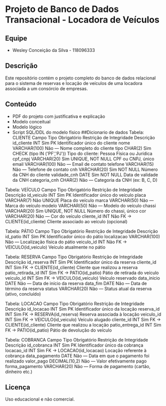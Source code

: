 # Projeto de Banco de Dados Transacional - Locadora de Veículos

## Equipe
- Wesley Conceição da Silva - 118096333

## Descrição
Este repositório contém o projeto completo do banco de dados relacional para o sistema de reservas e locação de veículos de uma locadora associada a um consórcio de empresas.

## Conteúdo
- PDF do projeto com justificativa e explicação
- Modelo conceitual 
- Modelo lógico 
- Script SQL/DDL do modelo físico
##Dicionario de dados
Tabela: CLIENTE
Campo
Tipo
Obrigatório
Restrição de Integridade
Descrição
id_cliente
INT
Sim
PK
Identificador único do cliente
nome
VARCHAR(100)
Não
—
Nome completo do cliente
tipo
CHAR(2)
Sim
CHECK (tipo IN ('PF','PJ'))
Tipo do cliente: Pessoa Física ou Jurídica
cpf_cnpj
VARCHAR(20)
Sim
UNIQUE, NOT NULL
CPF ou CNPJ, único
email
VARCHAR(100)
Não
—
Email de contato
telefone
VARCHAR(15)
Não
—
Telefone de contato
cnh
VARCHAR(20)
Sim
NOT NULL
Número da CNH do cliente
validade_cnh
DATE
Sim
NOT NULL
Data de validade da CNH
categoria_cnh
CHAR(2)
Não
—
Categoria da CNH (ex: B, C, D)


Tabela: VEÍCULO
Campo
Tipo
Obrigatório
Restrição de Integridade
Descrição
id_veiculo
INT
Sim
PK
Identificador único do veículo
placa
VARCHAR(7)
Não
UNIQUE
Placa do veículo
marca
VARCHAR(50)
Não
—
Marca do veículo
modelo
VARCHAR(50)
Não
—
Modelo do veículo
chassi
VARCHAR(20)
Sim
UNIQUE, NOT NULL
Número do chassi, único
cor
VARCHAR(20)
Não
—
Cor do veículo
cliente_id
INT
Não
FK → CLIENTE(id_cliente)
Cliente associado ao veículo (opcional)


Tabela: PÁTIO
Campo
Tipo
Obrigatório
Restrição de Integridade
Descrição
id_patio
INT
Sim
PK
Identificador único do pátio
localizacao
VARCHAR(100)
Não
—
Localização física do pátio
veiculo_id
INT
Não
FK → VEICULO(id_veiculo)
Veículo atualmente no pátio


Tabela: RESERVA
Campo
Tipo
Obrigatório
Restrição de Integridade
Descrição
id_reserva
INT
Sim
PK
Identificador único da reserva
cliente_id
INT
Sim
FK → CLIENTE(id_cliente)
Cliente que realizou a reserva
patio_retirada_id
INT
Sim
FK → PATIO(id_patio)
Pátio de retirada do veículo
veiculo_id
INT
Sim
FK → VEICULO(id_veiculo)
Veículo reservado
data_inicio
DATE
Não
—
Data de início da reserva
data_fim
DATE
Não
—
Data de término da reserva
status
VARCHAR(20)
Não
—
Status atual da reserva (ativo, concluído)


Tabela: LOCACAO
Campo
Tipo
Obrigatório
Restrição de Integridade
Descrição
id_locacao
INT
Sim
PK
Identificador único da locação
reserva_id
INT
Sim
FK → RESERVA(id_reserva)
Reserva associada à locação
veiculo_id
INT
Sim
FK → VEICULO(id_veiculo)
Veículo alugado
cliente_id
INT
Sim
FK → CLIENTE(id_cliente)
Cliente que realizou a locação
patio_entrega_id
INT
Sim
FK → PATIO(id_patio)
Pátio de devolução do veículo

Tabela: COBRANCA
Campo
Tipo
Obrigatório
Restrição de Integridade
Descrição
id_cobranca
INT
Sim
PK
Identificador único da cobrança
locacao_id
INT
Sim
FK → LOCACAO(id_locacao)
Locação referente à cobrança
data_pagamento
DATE
Não
—
Data em que o pagamento foi realizado
valor_pago
DECIMAL(10,2)
Não
—
Valor efetivamente pago
forma_pagamento
VARCHAR(20)
Não
—
Forma de pagamento (cartão, dinheiro etc.)


## Licença
Uso educacional e não comercial.
